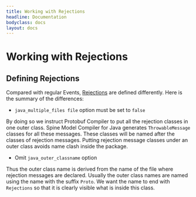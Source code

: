 ```yaml
---
title: Working with Rejections
headline: Documentation
bodyclass: docs
layout: docs
---
```

# Working with Rejections

## Defining Rejections

Compared with regular Events, [Rejections](/docs/introduction/concepts.html#rejection) are defined
differently. Here is the summary of the differences:

* `java_multiple_files file` option must be set to `false`

By doing so we instruct Protobuf Compiler to put all the rejection classes in one outer class.
Spine Model Compiler for Java generates `ThrowableMessage` classes for all these messages. 
These classes will be named after the classes of rejection messages.
Putting rejection message classes under an outer class avoids name clash inside the package.

* Omit `java_outer_classname` option

Thus the outer class name is derived from the name of the file where rejection messages are declared. 
Usually the outer class names are named using the name with the suffix `Proto`. 
We want the name to end with `Rejections` so that it is clearly visible what is inside this class.



